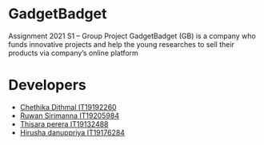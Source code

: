 # GadgetBadget
Assignment 2021 S1 – Group Project
GadgetBadget (GB) is a company who funds innovative projects and help the young researches to sell their products via company’s online platform


# Developers

  - [Chethika Dithmal IT19192260](https://github.com/chethika)
  - [Ruwan Sirimanna IT19205984](https://github.com/ruwan99)
  - [Thisara perera IT19132488](https://github.com/Thisara634)
  - [Hirusha danuppriya IT19176284](https://github.com/HirushaDhanupriya)
